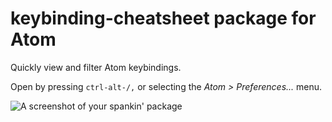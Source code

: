 # keybinding-cheatsheet package for Atom

Quickly view and filter Atom keybindings.

Open by pressing `ctrl-alt-/,` or selecting the _Atom > Preferences..._ menu.

![A screenshot of your spankin' package](https://raw.githubusercontent.com/jkasky/atom-keybinding-cheatsheet/master/images/screenshot.png)
